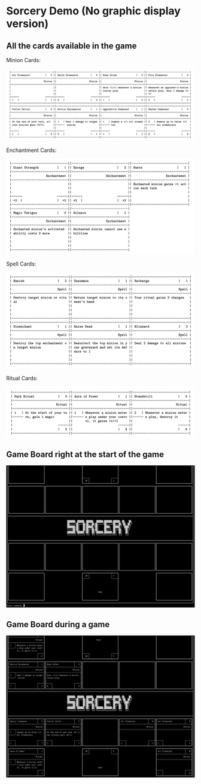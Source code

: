 # Sorcery Demo (No graphic display version)

## All the cards available in the game

Minion Cards:

<img src="minions.png" width=700>

Enchantment Cards:

<img src="enchantments.png" width=525>

Spell Cards:

<img src="spells.png" width=525>

Ritual Cards:

<img src="rituals.png" width=525>

## Game Board right at the start of the game
![](start_board.png)

## Game Board during a game
![](mid_game_board.png)
